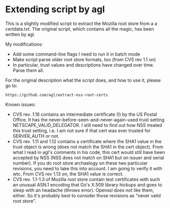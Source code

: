 Extending script by agl
=======================

This is a slightly modified script to extract the Mozilla root store from a
a certdata.txt. The original script, which contains all the magic, has been
written by agl.

My modifications:
  * Add some command-line flags I need to run it in batch mode
  * Make script parse older root store formats, too (from CVS rev 1.1 on)
  * In particular, trust values and descriptions have changed over time. Parse them all.

For the original description what the script does, and how to use it, please go to:

    https://github.com/agl/extract-nss-root-certs

Known issues:
  * CVS rev. 1.16 contains an intermediate certificate (!) by the US Postal Office.
    It has the never-before-seen-and-never-again-used trust setting NETSCAPE_VALID_DELEGATOR.
    I still need to find out how NSS treated this trust setting, i.e. I am not sure
    if that cert was ever trusted for SERVER_AUTH or not.
  * CVS rev. 1.11 and 1.12 contains a certificate where the SHA1 value in the trust
    object is wrong (does not match the SHA1 in the cert object). From what I read
    in agl's comments in his code, this cert would still have been accepted by NSS
    (NSS does not match on SHA1 but on issuer and serial number). If you do root
    store archaelogy on these two particular revisions, you need to take this into
    account. I am going to verify it with wtc. From CVS rev 1.13 on, the SHA1 value
    is correct.
  * CVS rev. 1.1-1.3 of Mozilla root store contain test certificates with
    such an unusual ASN.1 encoding that Go's X.509 library hickups and goes
    to sleep with an headache (throws error). Openssl does not like them, either.
    So it's probably best to consider those revisions as "never valid root store".
